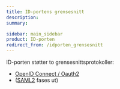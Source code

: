 ```yaml
---
title: ID-portens grensesnitt
description:
summary:

sidebar: main_sidebar
product: ID-porten
redirect_from: /idporten_grensesnitt
---
```


ID-porten støtter to grensesnittsprotokoller:

- [OpenID Connect / Oauth2]({{site.baseurl}}/docs/idporten/oidc/oidc_guide_idporten)
- ([SAML2]({{site.baseurl}}/docs/idporten/saml/saml_tilgang) fases ut)

